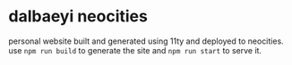 # dalbaeyi neocities
personal website built and generated using 11ty and deployed to neocities.
use `npm run build` to generate the site and `npm run start` to serve it.